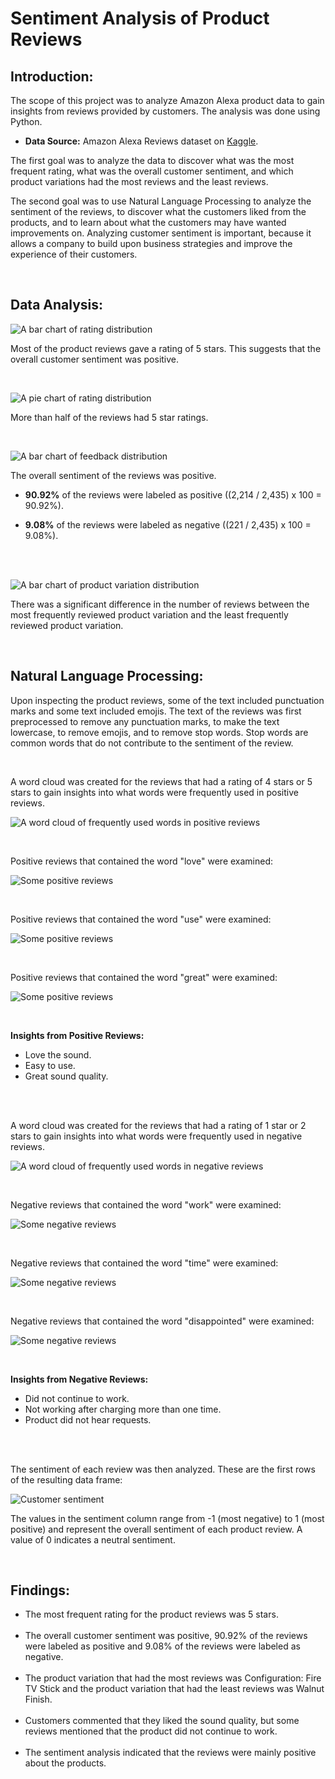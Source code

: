 Sentiment Analysis of Product Reviews
================
## Introduction:
The scope of this project was to analyze Amazon Alexa product data to gain insights from reviews provided by customers. The analysis was done using Python.

* **Data Source:** Amazon Alexa Reviews dataset on [Kaggle](https://www.kaggle.com/datasets/sid321axn/amazon-alexa-reviews/#).

The first goal was to analyze the data to discover what was the most frequent rating, what was the overall customer sentiment,
and which product variations had the most reviews and the least reviews.

The second goal was to use Natural Language Processing to analyze the sentiment of the reviews,
to discover what the customers liked from the products, and to learn about what the customers
may have wanted improvements on. Analyzing customer sentiment is important,
because it allows a company to build upon business strategies and improve the experience of 
their customers.

<br>

## Data Analysis:

![A bar chart of rating distribution](/images/1.png)

Most of the product reviews gave a rating of 5 stars. This suggests that the overall customer sentiment was positive.

<br>

![A pie chart of rating distribution](/images/2.png)

More than half of the reviews had 5 star ratings.

<br>

![A bar chart of feedback distribution](/images/3.png)

The overall sentiment of the reviews was positive.
* **90.92%** of the reviews were labeled as positive ((2,214 / 2,435) x 100 = 90.92%).<br>

* **9.08%** of the reviews were labeled as negative ((221 / 2,435) x 100 = 9.08%).<br><br>

<br>

![A bar chart of product variation distribution](/images/4.png)

There was a significant difference in the number of reviews between the most frequently reviewed product variation and the least frequently reviewed product variation.

<br>

## Natural Language Processing:

Upon inspecting the product reviews, some of the text included punctuation marks and some text included emojis. The text of the reviews was first preprocessed to remove any punctuation marks, to make the text lowercase, to remove emojis, and to remove stop words. Stop words are common words that do not contribute to the sentiment of the review.

<br>

A word cloud was created for the reviews that had a rating of 4 stars or 5 stars to gain insights into what words were frequently used in positive reviews.

![A word cloud of frequently used words in positive reviews](/images/5.png)

<br>

Positive reviews that contained the word "love" were examined:

![Some positive reviews](/images/5a.png)

<br>

Positive reviews that contained the word "use" were examined:

![Some positive reviews](/images/5b.png)

<br>

Positive reviews that contained the word "great" were examined:

![Some positive reviews](/images/5c.png)

<br>

**Insights from Positive Reviews:**
* Love the sound.
* Easy to use.
* Great sound quality.

<br><br>

A word cloud was created for the reviews that had a rating of 1 star or 2 stars to gain insights into what words were frequently used in negative reviews.

![A word cloud of frequently used words in negative reviews](/images/6.png)

<br>

Negative reviews that contained the word "work" were examined:

![Some negative reviews](/images/6a.png)

<br>

Negative reviews that contained the word "time" were examined:

![Some negative reviews](/images/6b.png)

<br>

Negative reviews that contained the word "disappointed" were examined:

![Some negative reviews](/images/6c.png)

<br>

**Insights from Negative Reviews:**
* Did not continue to work.
* Not working after charging more than one time.
* Product did not hear requests.

<br><br>

The sentiment of each review was then analyzed.
These are the first rows of the resulting data frame:

![Customer sentiment](/images/7.png)

The values in the sentiment column range from -1 (most negative) to 1 (most positive) and represent the overall sentiment of each product review. A value of 0 indicates a neutral sentiment.

<br>

## Findings:
* The most frequent rating for the product reviews was 5 stars.<br><br>
* The overall customer sentiment was positive, 90.92% of the reviews were labeled as 
positive and 9.08% of the reviews were labeled as negative.<br><br>
* The product variation that had the most reviews was Configuration: Fire TV Stick and the 
product variation that had the least reviews was Walnut Finish.<br><br>
* Customers commented that they liked the sound quality, but some reviews mentioned that the 
product did not continue to work.<br><br>
* The sentiment analysis indicated that the reviews were mainly positive about the products.<br><br>
<br><br>
<br><br>
